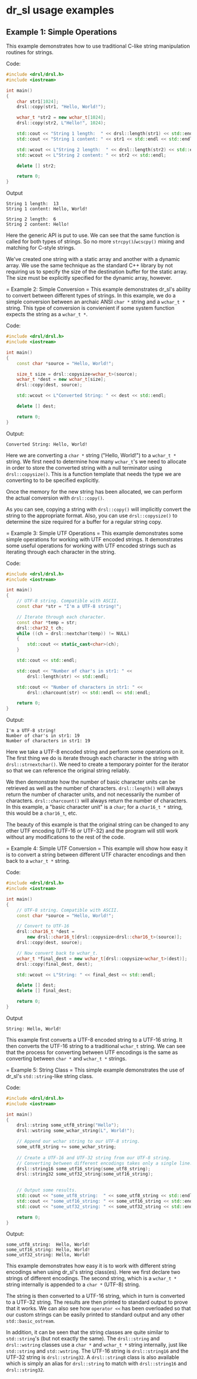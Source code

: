 dr_sl usage examples
===================

Example 1: Simple Operations
----------------------------
This example demonstrates how to use traditional C-like string manipulation routines for strings.

Code:
```c++
#include <drsl/drsl.h>
#include <iostream>

int main()
{
    char str1[1024];
    drsl::copy(str1, "Hello, World!");

    wchar_t *str2 = new wchar_t[1024];
    drsl::copy(str2, L"Hello!", 1024);

    std::cout << "String 1 length:  " << drsl::length(str1) << std::endl;
    std::cout << "String 1 content: " << str1 << std::endl << std::endl;

    std::wcout << L"String 2 length:  " << drsl::length(str2) << std::endl;
    std::wcout << L"String 2 content: " << str2 << std::endl;

    delete [] str2;

    return 0;
}
```

Output
```
String 1 length:  13
String 1 content: Hello, World!

String 2 length:  6
String 2 content: Hello!
```

Here the generic API is put to use. We can see that the same function is called for both types of strings. So no more `strcpy()`/`wcscpy()` mixing and matching for C-style strings.

We've created one string with a static array and another with a dynamic array. We use the same technique as the standard C++ library by not requiring us to specify the size of the destination buffer for the static array. The size must be explicitly specified for the dynamic array, however.


= Example 2: Simple Conversion =
This example demonstrates dr_sl's ability to convert between different types of strings. In this example, we do a simple conversion between an archaic ANSI `char *` string and a `wchar_t *` string. This type of conversion is convienient if some system function expects the string as a `wchar_t *`.

Code:
```c++
#include <drsl/drsl.h>
#include <iostream>

int main()
{
    const char *source = "Hello, World!";

    size_t size = drsl::copysize<wchar_t>(source);
    wchar_t *dest = new wchar_t[size];
    drsl::copy(dest, source);

    std::wcout << L"Converted String: " << dest << std::endl;

    delete [] dest;

    return 0;
}
```

Output:
```
Converted String: Hello, World!
```

Here we are converting a `char *` string ("Hello, World!") to a `wchar_t *` string. We first need to determine how many `wchar_t`'s we need to allocate in order to store the converted string with a null terminator using `drsl::copysize()`. This is a function template that needs the type we are converting to to be specified explicitly.

Once the memory for the new string has been allocated, we can perform the actual conversion with `drsl::copy()`.

As you can see, copying a string with `drsl::copy()` will implicitly convert the string to the appropriate format. Also, you can use `drsl::copysize()` to determine the size required for a buffer for a regular string copy.


= Example 3: Simple UTF Operations =
This example demonstrates some simple operations for working with UTF encoded strings. It demonstrates some useful operations for working with UTF encoded strings such as iterating through each character in the string.

Code:
```c++
#include <drsl/drsl.h>
#include <iostream>

int main()
{
    // UTF-8 string. Compatible with ASCII.
    const char *str = "I'm a UTF-8 string!";

    // Iterate through each character.
    const char *temp = str;
    drsl::char32_t ch;
    while ((ch = drsl::nextchar(temp)) != NULL)
    {
        std::cout << static_cast<char>(ch);
    }

    std::cout << std::endl;

    std::cout << "Number of char's in str1: " << 
        drsl::length(str) << std::endl;

    std::cout << "Number of characters in str1: " << 
        drsl::charcount(str) << std::endl << std::endl;

    return 0;
}
```

Output:
```
I'm a UTF-8 string!
Number of char's in str1: 19
Number of characters in str1: 19
```

Here we take a UTF-8 encoded string and perform some operations on it. The first thing we do is iterate through each character in the string with `drsl::strnextchar()`. We need to create a temporary pointer for the iterator so that we can reference the original string reliably.

We then demonstrate how the number of basic character units can be retrieved as well as the number of characters. `drsl::length()` will always return the number of character units, and not necessarily the number of characters. `drsl::charcount()` will always return the number of characters. In this example, a "basic character unit" is a `char`; for a `char16_t *` string, this would be a `char16_t`, etc.

The beauty of this example is that the original string can be changed to any other UTF encoding (UTF-16 or UTF-32) and the program will still work without any modifications to the rest of the code.


= Example 4: Simple UTF Conversion =
This example will show how easy it is to convert a string between different UTF character encodings and then back to a `wchar_t *` string.

Code:
```c++
#include <drsl/drsl.h>
#include <iostream>

int main()
{
    // UTF-8 string. Compatible with ASCII.
    const char *source = "Hello, World!";

    // Convert to UTF-16
    drsl::char16_t *dest = 
        new drsl::char16_t[drsl::copysize<drsl::char16_t>(source)];
    drsl::copy(dest, source);

    // Now convert back to wchar_t.
    wchar_t *final_dest = new wchar_t[drsl::copysize<wchar_t>(dest)];
    drsl::copy(final_dest, dest);

    std::wcout << L"String: " << final_dest << std::endl;

    delete [] dest;
    delete [] final_dest;

    return 0;
}
```

Output
```
String: Hello, World!
```

This example first converts a UTF-8 encoded string to a UTF-16 string. It then converts the UTF-16 string to a traditional `wchar_t` string. We can see that the process for converting between UTF encodings is the same as converting between `char *` and `wchar_t *` strings.


= Example 5: String Class =
This simple example demonstrates the use of dr_sl's `std::string`-like string class.

Code:
```c++
#include <drsl/drsl.h>
#include <iostream>

int main()
{
    drsl::string some_utf8_string("Hello");
    drsl::wstring some_wchar_string(L", World!");

    // Append our wchar string to our UTF-8 string.
    some_utf8_string += some_wchar_string;
    
    // Create a UTF-16 and UTF-32 string from our UTF-8 string.
    // Converting between different encodings takes only a single line.
    drsl::string16 some_utf16_string(some_utf8_string);
    drsl::string32 some_utf32_string(some_utf16_string);
    

    // Output some results.
    std::cout << "some_utf8_string:  " << some_utf8_string << std::endl;
    std::cout << "some_utf16_string: " << some_utf16_string << std::endl;
    std::cout << "some_utf32_string: " << some_utf32_string << std::endl;

    return 0;
}
```

Output:
```
some_utf8_string:  Hello, World!
some_utf16_string: Hello, World!
some_utf32_string: Hello, World!
```

This example demonstrates how easy it is to work with different string encodings when using dr_sl's string class(es). Here we first declare two strings of different encodings. The second string, which is a `wchar_t *` string internally is appended to a `char *` (UTF-8) string.

The string is then converted to a UTF-16 string, which in turn is converted to a UTF-32 string. The results are then printed to standard output to prove that it works. We can also see how `operator <<` has been overloaded so that our custom strings can be easily printed to standard output and any other `std::basic_ostream`.

In addition, it can be seen that the string classes are quite similar to `std::string`'s (but not exactly the same). The `drsl::string` and `drsl::wstring` classes use a `char *` and `wchar_t *` string internally, just like `std::string` and `std::wstring`. The UTF-16 string is `drsl::string16` and the UTF-32 string is `drsl::string32`. A `drsl::string8` class is also available which is simply an alias for `drsl::string` to match with `drsl::string16` and `drsl::string32`.